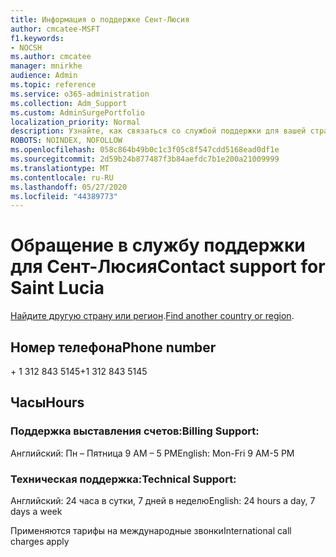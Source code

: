 ```yaml
---
title: Информация о поддержке Сент-Люсия
author: cmcatee-MSFT
f1.keywords:
- NOCSH
ms.author: cmcatee
manager: mnirkhe
audience: Admin
ms.topic: reference
ms.service: o365-administration
ms.collection: Adm_Support
ms.custom: AdminSurgePortfolio
localization_priority: Normal
description: Узнайте, как связаться со службой поддержки для вашей страны или региона.
ROBOTS: NOINDEX, NOFOLLOW
ms.openlocfilehash: 058c864b49b0c1c3f05c8f547cdd5168ead0df1e
ms.sourcegitcommit: 2d59b24b877487f3b84aefdc7b1e200a21009999
ms.translationtype: MT
ms.contentlocale: ru-RU
ms.lasthandoff: 05/27/2020
ms.locfileid: "44389773"
---
```

# <a name="contact-support-for-saint-lucia"></a><span data-ttu-id="24138-103">Обращение в службу поддержки для Сент-Люсия</span><span class="sxs-lookup"><span data-stu-id="24138-103">Contact support for Saint Lucia</span></span>

<span data-ttu-id="24138-104">[Найдите другую страну или регион](../contact-support-for-business-products.md).</span><span class="sxs-lookup"><span data-stu-id="24138-104">[Find another country or region](../contact-support-for-business-products.md).</span></span>

## <a name="phone-number"></a><span data-ttu-id="24138-105">Номер телефона</span><span class="sxs-lookup"><span data-stu-id="24138-105">Phone number</span></span>
<span data-ttu-id="24138-106">+ 1 312 843 5145</span><span class="sxs-lookup"><span data-stu-id="24138-106">+1 312 843 5145</span></span>

## <a name="hours"></a><span data-ttu-id="24138-107">Часы</span><span class="sxs-lookup"><span data-stu-id="24138-107">Hours</span></span>
### <a name="billing-support"></a><span data-ttu-id="24138-108">Поддержка выставления счетов:</span><span class="sxs-lookup"><span data-stu-id="24138-108">Billing Support:</span></span>

<span data-ttu-id="24138-109">Английский: Пн – Пятница 9 AM – 5 PM</span><span class="sxs-lookup"><span data-stu-id="24138-109">English: Mon-Fri 9 AM-5 PM</span></span>

### <a name="technical-support"></a><span data-ttu-id="24138-110">Техническая поддержка:</span><span class="sxs-lookup"><span data-stu-id="24138-110">Technical Support:</span></span>

<span data-ttu-id="24138-111">Английский: 24 часа в сутки, 7 дней в неделю</span><span class="sxs-lookup"><span data-stu-id="24138-111">English: 24 hours a day, 7 days a week</span></span>

<span data-ttu-id="24138-112">Применяются тарифы на международные звонки</span><span class="sxs-lookup"><span data-stu-id="24138-112">International call charges apply</span></span>
